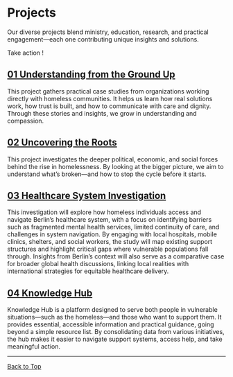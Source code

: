 # Projects

Our diverse projects blend ministry, education, research, and practical engagement—each one contributing unique insights and solutions. ​

Take action !

## [01 Understanding from the Ground Up](understanding-from-the-ground-up.md)

This project gathers practical case studies from organizations working directly with homeless communities. It helps us learn how real solutions work, how trust is built, and how to communicate with care and dignity. Through these stories and insights, we grow in understanding and compassion.

## [02 Uncovering the Roots](uncovering-the-roots.md)
This project investigates the deeper political, economic, and social forces behind the rise in homelessness. By looking at the bigger picture, we aim to understand what’s broken—and how to stop the cycle before it starts.

## [03 Healthcare System Investigation](healthcare-system-investigation.md)
This investigation will explore how homeless individuals access and navigate Berlin’s healthcare system, with a focus on identifying barriers such as fragmented mental health services, limited continuity of care, and challenges in system navigation. By engaging with local hospitals, mobile clinics, shelters, and social workers, the study will map existing support structures and highlight critical gaps where vulnerable populations fall through. Insights from Berlin’s context will also serve as a comparative case for broader global health discussions, linking local realities with international strategies for equitable healthcare delivery.

## [04 Knowledge Hub](knowledge-hub.md)
Knowledge Hub is a platform designed to serve both people in vulnerable situations—such as the homeless—and those who want to support them. It provides essential, accessible information and practical guidance, going beyond a simple resource list. By consolidating data from various initiatives, the hub makes it easier to navigate support systems, access help, and take meaningful action.

---

[Back to Top](#)